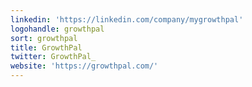 ```yaml
---
linkedin: 'https://linkedin.com/company/mygrowthpal'
logohandle: growthpal
sort: growthpal
title: GrowthPal
twitter: GrowthPal_
website: 'https://growthpal.com/'
---
```


